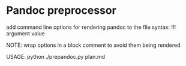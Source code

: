 # Pandoc preprocessor
add command line options for rendering pandoc to the file
syntax: !!! argument value

NOTE: wrap options in a block comment to avoid them being rendered

USAGE:
python ./prepandoc.py plan.md
